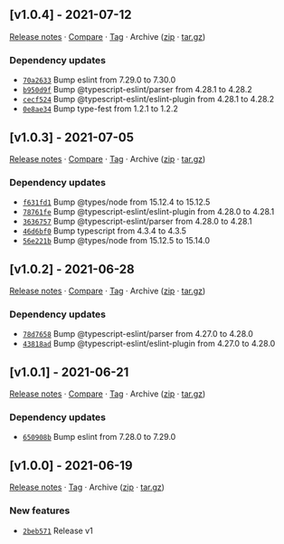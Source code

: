 ## [v1.0.4] - 2021-07-12

[Release notes](https://github.com/BetaHuhn/electron-window-controls/releases/tag/v1.0.4) · [Compare](https://github.com/BetaHuhn/electron-window-controls/compare/v1.0.3...v1.0.4) · [Tag](https://github.com/BetaHuhn/electron-window-controls/tree/v1.0.4) · Archive ([zip](https://github.com/BetaHuhn/electron-window-controls/archive/v1.0.4.zip) · [tar.gz](https://github.com/BetaHuhn/electron-window-controls/archive/v1.0.4.tar.gz))

### Dependency updates

- [`70a2633`](https://github.com/BetaHuhn/electron-window-controls/commit/70a2633)  Bump eslint from 7.29.0 to 7.30.0
- [`b950d9f`](https://github.com/BetaHuhn/electron-window-controls/commit/b950d9f)  Bump @typescript-eslint/parser from 4.28.1 to 4.28.2
- [`cecf524`](https://github.com/BetaHuhn/electron-window-controls/commit/cecf524)  Bump @typescript-eslint/eslint-plugin from 4.28.1 to 4.28.2
- [`0e8ae34`](https://github.com/BetaHuhn/electron-window-controls/commit/0e8ae34)  Bump type-fest from 1.2.1 to 1.2.2

## [v1.0.3] - 2021-07-05

[Release notes](https://github.com/BetaHuhn/electron-window-controls/releases/tag/v1.0.3) · [Compare](https://github.com/BetaHuhn/electron-window-controls/compare/v1.0.2...v1.0.3) · [Tag](https://github.com/BetaHuhn/electron-window-controls/tree/v1.0.3) · Archive ([zip](https://github.com/BetaHuhn/electron-window-controls/archive/v1.0.3.zip) · [tar.gz](https://github.com/BetaHuhn/electron-window-controls/archive/v1.0.3.tar.gz))

### Dependency updates

- [`f631fd1`](https://github.com/BetaHuhn/electron-window-controls/commit/f631fd1)  Bump @types/node from 15.12.4 to 15.12.5
- [`78761fe`](https://github.com/BetaHuhn/electron-window-controls/commit/78761fe)  Bump @typescript-eslint/eslint-plugin from 4.28.0 to 4.28.1
- [`3636757`](https://github.com/BetaHuhn/electron-window-controls/commit/3636757)  Bump @typescript-eslint/parser from 4.28.0 to 4.28.1
- [`46d6bf0`](https://github.com/BetaHuhn/electron-window-controls/commit/46d6bf0)  Bump typescript from 4.3.4 to 4.3.5
- [`56e221b`](https://github.com/BetaHuhn/electron-window-controls/commit/56e221b)  Bump @types/node from 15.12.5 to 15.14.0

## [v1.0.2] - 2021-06-28

[Release notes](https://github.com/BetaHuhn/electron-window-controls/releases/tag/v1.0.2) · [Compare](https://github.com/BetaHuhn/electron-window-controls/compare/v1.0.1...v1.0.2) · [Tag](https://github.com/BetaHuhn/electron-window-controls/tree/v1.0.2) · Archive ([zip](https://github.com/BetaHuhn/electron-window-controls/archive/v1.0.2.zip) · [tar.gz](https://github.com/BetaHuhn/electron-window-controls/archive/v1.0.2.tar.gz))

### Dependency updates

- [`78d7658`](https://github.com/BetaHuhn/electron-window-controls/commit/78d7658)  Bump @typescript-eslint/parser from 4.27.0 to 4.28.0
- [`43818ad`](https://github.com/BetaHuhn/electron-window-controls/commit/43818ad)  Bump @typescript-eslint/eslint-plugin from 4.27.0 to 4.28.0

## [v1.0.1] - 2021-06-21

[Release notes](https://github.com/BetaHuhn/electron-window-controls/releases/tag/v1.0.1) · [Compare](https://github.com/BetaHuhn/electron-window-controls/compare/v1.0.0...v1.0.1) · [Tag](https://github.com/BetaHuhn/electron-window-controls/tree/v1.0.1) · Archive ([zip](https://github.com/BetaHuhn/electron-window-controls/archive/v1.0.1.zip) · [tar.gz](https://github.com/BetaHuhn/electron-window-controls/archive/v1.0.1.tar.gz))

### Dependency updates

- [`650908b`](https://github.com/BetaHuhn/electron-window-controls/commit/650908b)  Bump eslint from 7.28.0 to 7.29.0

## [v1.0.0] - 2021-06-19

[Release notes](https://github.com/BetaHuhn/electron-window-controls/releases/tag/v1.0.0) · [Tag](https://github.com/BetaHuhn/electron-window-controls/tree/v1.0.0) · Archive ([zip](https://github.com/BetaHuhn/electron-window-controls/archive/v1.0.0.zip) · [tar.gz](https://github.com/BetaHuhn/electron-window-controls/archive/v1.0.0.tar.gz))

### New features

- [`2beb571`](https://github.com/BetaHuhn/electron-window-controls/commit/2beb571)  Release v1
